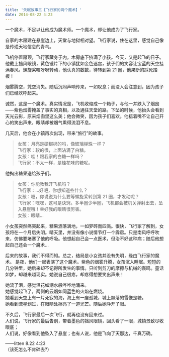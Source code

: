 ```yaml
---
title: '失眠故事三【飞行家的两个魔术】'
date: 2014-08-22 4:23
---
```


一个魔术，不足以让他成为魔术师。一个魔术，却让他成为了飞行家。

自家的木房建在悬崖边上，天堂与地狱相对望。飞行家说，住在这里，感觉自己像是传递天地信息的青鸟。

<!-- more -->

飞机停置房顶，飞行家藏身于内，木房底下挤满了小孩。今天，又是起飞的日子。他戴上挡风眼镜，黄色镜片下的小镇犹如金色迷宫，孩子们的笑容让宝蓝的天空挂满春风。螺旋桨吱呀呀转动，他认真的数数，待转到第 21 圈，他果断的踩死踏板！

烟雾腾空，凭空消失。随后沉闷声响传来，一如叹息；而没人会注意到，因为孩子们已经欢呼起来。

诚然，这是一个魔术。真实情况是，飞机收缩成一个箱子，与他一并跌入了烟囱——紫色烟雾掩盖了事实的真相，以及通往天堂的路。下坠的时候，他抬头会看到天光云影，原来烟囱里这么美；他会微笑，因为孩子们喜欢。他捂着嘴不让自己开心的笑出声来，眼睛却被烟气熏得流泪不息。

几天后，他会在小镇再次出现，带来“旅行”的故事。

> 女孩：月亮是硬梆梆的吗，像玻璃弹珠一样？  
> 飞行家：软的很，上面沾满了白糖。  
> 女孩：哇！跟我家的白糖一样吗？  
> 飞行家：不太一样，是桂花味的糖呢。

他掏出糖果送给孩子们。

> 女孩：你能教我开飞机吗？  
> 飞行家：…好吧，你想知道些什么？  
> 女孩：嗯，你说说为什么要等螺旋桨转到第 21 圏，才发动呢？  
> 飞行家：嘿嘿，这可是诀窍。多半圈少半圈，飞机都会被机关弹射出去，坠入悬崖哦！幸好我的眼睛很厉害。  
> 女孩：眼睛…

小女孩突然痛哭起来，糖果洒落满地，一如梦碎而四溅。很快，飞行家了解到，女孩将在一个月后失明。晴天里，并没有像小说情节打一个霹雳。只是南风呼呼吹来，仿佛要堵塞了他的呼吸。他想起自己会一点医术，但治不好这种病；随后他想起自己还会一个魔术…

后来的故事，我们不得而知。总之，结局是小女孩并没有失明，缘由飞行家的魔术。
是夜，他们一起表演了这个魔术。紫色的烟雾升腾，女孩沉入睡眠。短短的几分钟里，她后来却不记得所发生的事情。只听到剪刀的摩擦与机械的轰鸣。童话如梦，却越来越现实。她说自己很疼，却疼得想要笑出声来！

她流了泪，感觉泪花如潮水般哗哗地涌来。  
她感觉起飞了，两侧的云烟如同蓝色的火焰在燃烧。  
她看到天空上有一片死寂的海，海上有一座孤城，城上飘落的雪像是糖。  
她看到流星划过，在眼睛处擦亮了一道光芒。随后她睁开了眼。

不久后，飞行家最后一次飞行，就再也没有回来过。  
人们说，飞行家的最后告别，带着墨色的挡风眼镜，回头看了一眼，城镇景致尽收眼底；  
人们说，好像看到他坠入了悬崖；也有人说，他是飞向了天那边，千真万确。

——litten 8.22 4:23  
（该死怎么不肯碎去?）

